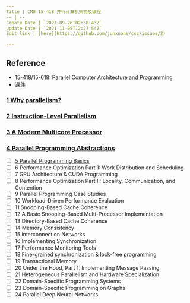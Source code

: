 ```yaml
---
Title | CMU 15-418 并行计算机架构及编程
-- | --
Create Date | `2021-09-26T02:38:43Z`
Update Date | `2021-11-05T12:27:54Z`
Edit link | [here](https://github.com/junxnone/csc/issues/2)

---
```

## Reference
- [15-418/15-618: Parallel Computer Architecture and Programming](http://www.cs.cmu.edu/~418/)
- [课件](http://www.cs.cmu.edu/afs/cs/academic/class/15418-s20/www/lectures/)


### [1 Why parallelism?](/CMU_15_418_Lecture_1_Why_parallelism)
### [2 Instruction-Level Parallelism](/CMU_15_418_Lecture_2_Instruction_Level_Parallelism)
### [3 A Modern Multicore Processor](/CMU_15_418_Lecture_3_A_Modern_Multicore_Processor)
### [4 Parallel Programming Abstractions](/CMU_15_418_Lecture_4_Parallel_Programming_Abstractions)
- [ ] [5 Parallel Programming Basics](/CMU_15_418_Lecture_5_Parallel_Programming_Basics)
- [ ] 6 Performance Optimization Part 1: Work Distribution and Scheduling
- [ ] 7 GPU Architecture & CUDA Programming
- [ ] 8 Performance Optimization Part II: Locality, Communication, and Contention
- [ ] 9 Parallel Programming Case Studies
- [ ] 10 Workload-Driven Performance Evaluation
- [ ] 11 Snooping-Based Cache Coherence
- [ ] 12 A Basic Snooping-Based Multi-Processor Implementation
- [ ] 13 Directory-Based Cache Coherence
- [ ] 14 Memory Consistency
- [ ] 15 interconnection Networks
- [ ] 16 Implementing Synchronization
- [ ] 17 Performance Monitoring Tools
- [ ] 18 Fine-grained synchronization & lock-free programming
- [ ] 19 Transactional Memory
- [ ] 20 Under the Hood, Part 1: Implementing Message Passing
- [ ] 21 Heterogeneous Parallelism and Hardware Specialization
- [ ] 22 Domain-Specific Programming Systems
- [ ] 23 Domain-Specific Programming on Graphs
- [ ] 24 Parallel Deep Neural Networks
